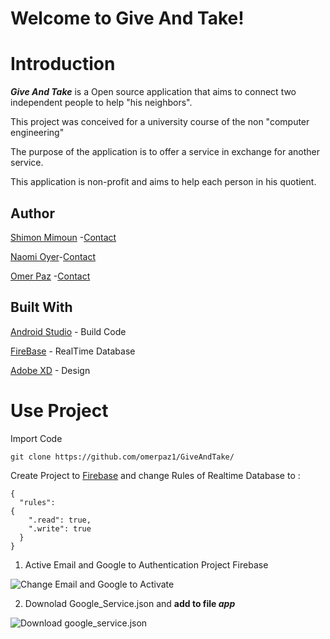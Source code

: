 # Welcome to Give And Take!

# Introduction

***Give And Take*** is a Open source application that aims to connect two independent people to help "his neighbors".

This project was conceived for a university course of the non "computer engineering"

The purpose of the application is to offer a service in exchange for another service.

This application is non-profit and aims to help each person in his quotient.

## Author
[Shimon Mimoun](https://github.com/ShimonMimoun) -[Contact](mailto:shimon1705@gmail.com)

[Naomi Oyer](https://github.com/NaomiO)-[Contact](naomioyer95@gmail.com)

[Omer Paz](https://github.com/omerpaz1) -[Contact](omerpaz93@gmail.com)

##  Built With
[Android Studio](https://developer.android.com/studio/?gclid=CjwKCAiA8qLvBRAbEiwAE_ZzPastymvPMHVYr11FGfbx5wJFjzZ-34ZvL5jDXY-WROwxh6CK4aHlVhoCG1sQAvD_BwE) - Build Code

[FireBase](https://firebase.google.com/) - RealTime Database 

[Adobe XD](https://www.adobe.com/fr/products/xd.html) - Design




# Use Project 

 Import Code

    git clone https://github.com/omerpaz1/GiveAndTake/

Create Project to [Firebase](https://firebase.google.com/) and change Rules of Realtime Database to :

    {
      "rules": 
    {
        ".read": true,
        ".write": true
      }
    }


 1. Active  Email and Google to Authentication Project Firebase


![Change Email and Google to Activate](https://lh3.googleusercontent.com/bp5Sf_tcyMeXmoh9skmZgriQ5P_zcAQPqRzrcZBoZ1piMMyFFTOnoaF5ZL_UuPTRNzZ9AM_ABkE "Auth")

 2. Downolad Google_Service.json and **add to file *app***

![Download google_service.json](https://lh3.googleusercontent.com/Cd4tv3b9gxGvAqiKY5IqvXUbWFc13tJ4zzm0dw0aXUDzlqTghD-aZqvJWkG9oSVeFu5CISCjoGc "GoogleServicefile")
